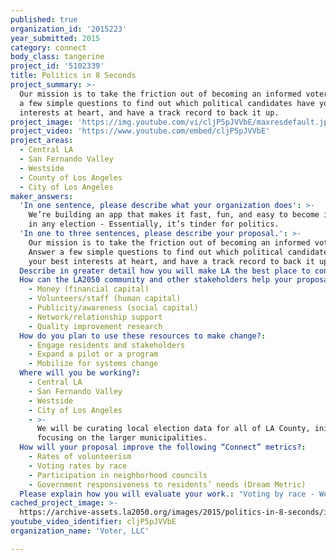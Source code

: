 ```yaml
---
published: true
organization_id: '2015223'
year_submitted: 2015
category: connect
body_class: tangerine
project_id: '5102339'
title: Politics in 8 Seconds
project_summary: >-
  Our mission is to take the friction out of becoming an informed voter. Answer
  a few simple questions to find out which political candidates have your best
  interests at heart, and have a track record to back it up.
project_image: 'https://img.youtube.com/vi/cljP5pJVVbE/maxresdefault.jpg'
project_video: 'https://www.youtube.com/embed/cljP5pJVVbE'
project_areas:
  - Central LA
  - San Fernando Valley
  - Westside
  - County of Los Angeles
  - City of Los Angeles
maker_answers:
  'In one sentence, please describe what your organization does': >-
    We’re building an app that makes it fast, fun, and easy to become informed
    in any election - Essentially, it’s tinder for politics.
  'In one to three sentences, please describe your proposal.': >-
    Our mission is to take the friction out of becoming an informed voter.
    Answer a few simple questions to find out which political candidates have
    your best interests at heart, and have a track record to back it up.
  Describe in greater detail how you will make LA the best place to connect.: "What\r\nWe’re building an app that makes it fast, fun, and easy to become informed in any election. Simply answer a few questions and find out which politicians truly have your best interests at heart, and have a track record to back it up.\r\n\r\nOur mission is to take the friction out of becoming an informed voter, displaying the candidates and propositions that align with your beliefs, as well as where to go to vote, when to be there, and what to bring. We aim to be a one-stop-shop for election information.\r\n\r\nWe were recently featured on 790 KABC, Built In LA, and The Washington Post.\r\n\r\n\r\nWhy\r\nLast year, LA county had the lowest voter participation of any county in the state, with local election turnout dropping as low as 8%.\r\n\r\nInformation is greatly lacking when it comes to local elections. When people are uninformed, they don’t vote, or worse, they vote on issues they don’t know about. In both scenarios, we end up with a government that is not representative of its people.\r\n\r\nAccording to Pew, 57% of 18-to-29 year olds get political news from social networking apps and nowhere else. The stage is primed to engage millennials and younger generations on their turf.\r\n\r\n\r\nHow\r\nWe've designed an experience that is fast, fun and engaging, while the real magic happens under the hood. Our matching algorithm does all the heavy lifting, weighing millions of data points to find the perfect candidates for you.\r\n\r\nThanks to new open data initiatives, we now have access to up-to-the-minute governmental and political data. This allows us to take an unbiased, numbers-based approach.\r\n\r\nVoter weighs a politician’s voting record, public agenda, personal views, talking points, and several other variables to arrive at a match. The app presents this information as a percentage, describing how closely your views align with each candidate.\r\n\r\n\r\nWho\r\nOur team has extensive experience in the fields of graphic design and user interfaces, mobile app development, policy and data analysis, and start-up user growth. We recently launched in beta, and just brought marketing and public relations experience on board.\r\n\r\n\r\nWhen\r\nVoter launched in the App Store on Citizenship Day (Sept.17) 2015, and will be available on web and Android January 1st, 2016. Local election data will be available for Los Angeles county starting in 2016.\r\n\r\n\r\nWhere\r\nBased in sunny Los Angeles, California :) We will begin curating local elections in the Los Angeles area this Winter-Spring."
  How can the LA2050 community and other stakeholders help your proposal succeed?:
    - Money (financial capital)
    - Volunteers/staff (human capital)
    - Publicity/awareness (social capital)
    - Network/relationship support
    - Quality improvement research
  How do you plan to use these resources to make change?:
    - Engage residents and stakeholders
    - Expand a pilot or a program
    - Mobilize for systems change
  Where will you be working?:
    - Central LA
    - San Fernando Valley
    - Westside
    - City of Los Angeles
    - >-
      We will be curating local election data for all of LA County, initially
      focusing on the larger municipalities.
  How will your proposal improve the following “Connect” metrics?:
    - Rates of volunteerism
    - Voting rates by race
    - Participation in neighborhood councils
    - Government responsiveness to residents’ needs (Dream Metric)
  Please explain how you will evaluate your work.: "Voting by race - We’ll use demographic data from Facebook logins to track users’ voting rates by ethnicity, age, gender, and location. We respect privacy, and all data is anonymous in that we can never identify it to a specific user.\r\n\r\nRates of volunteerism - Compare the NCoCs (National Conference on Citizenship) annual volunteer metrics from the past to track progress in LA county. We will survey users at regular intervals, comparing our own results with the NCoCs.\r\n\r\nNeighborhood council participation - We plan to curate information on Los Angeles’s 96 neighborhood council elections. We will encourage and track neighborhood council participation by connecting users with councils in their area, and allowing them to check-in via social media.\r\n\r\nGovernment responsiveness - Periodically survey our user-base to gauge whether they feel responsiveness has improved. Our impact will be magnified by giving politicians insight into the issues their constituents prioritize most."
cached_project_image: >-
  https://archive-assets.la2050.org/images/2015/politics-in-8-seconds/img.youtube.com/vi/cljP5pJVVbE/maxresdefault.jpg
youtube_video_identifier: cljP5pJVVbE
organization_name: 'Voter, LLC'

---
```

